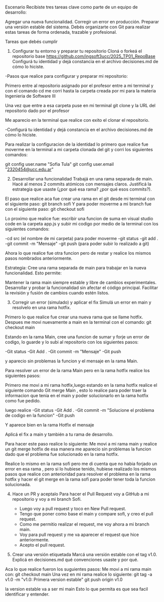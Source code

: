 Escenario
Recibiste tres tareas clave como parte de un equipo de desarrollo:

Agregar una nueva funcionalidad.
Corregir un error en producción.
Preparar una versión estable del sistema.
Debés organizarte con Git para realizar estas tareas de forma ordenada, trazable y profesional.

Tareas que debés cumplir
1. Configurar tu entorno y preparar tu repositorio
Cloná o forkeá el repositorio base https://github.com/ingsoft3ucc/2025_TP01_RepoBase
Configurá tu identidad y dejá constancia en el archivo decisiones.md de cómo lo hiciste.

-Pasos que realice para configurar y preparar mi repositorio:

Primero entre al repositorio asignado por el profesor
entre a mi terminal y con el comando cd me corri hasta la carpeta creada por mi para la materia Ingenieria de Software III

Una vez que entre a esa carpeta puse en mi terminal 
git clone y la URL del repositorio dado por el profesor

Me aparecio en la terminal que realice con exito el clonar el repositorio.
 
-Configurá tu identidad y dejá constancia en el archivo decisiones.md de cómo lo hiciste.

Para realizar la configuracion de la identidad lo primero que realice fue moverme en la terminal a mi carpeta clonada del git y corri los siguientes comandos:

 git config user.name "Sofia Tula"
 git config user.email "2320454@ucc.edu.ar"


2. Desarrollar una funcionalidad
Trabajá en una rama separada de main.
Hacé al menos 2 commits atómicos con mensajes claros.
Justificá la estrategia que usaste (¿por qué esa rama? ¿por qué esos commits?).

El paso que realice aca fue crear una rama en el git desde mi terminal con el siguiente paso:
git branch sofi
Y para poder moverme a mi branch fue con el siguiente paso:
git checkout sofi

Lo proximo que realice fue: escribir una funcion de suma en visual studio code en la carpeta app.js y subir mi codigo por medio de la terminal con los siguientes comandos:

-cd src (el nombre de mi carpeta) para poder moverme 
-git status 
-git add .
-git commit -m "Mensaje"
-git push (para poder subir lo realizado a git)

Ahora lo que realice fue otra funcion pero de restar
y realice los mismos pasos nombrados anteriormente.

Estrategia:
Cree una rama separada de main para trabajar en la nueva funcionalidad.
Esto permite:

Mantener la rama main siempre estable y libre de cambios experimentales.
Desarrollar y probar la funcionalidad sin afectar el código principal.
Facilitar la revisión y fusión de cambios cuando estén listos.


3. Corregir un error (simulado) y aplicar el fix
Simulá un error en main y resolvelo en una rama hotfix.

Primero lo que realice fue crear una nueva rama que se llame hotfix.
Despues me movi nuevamente a main en la terminal con el comando:
 git checkout main
 
Estando en la rama Main, cree una funcion de sumar y forje un error de codigo, lo guarde y lo subi al repositorio con los siguientes pasos:

-Git status 
-Git Add .
-Git commit -m "Mensaje"
-Git push 

y aparecio sin problemas la funcion y el mensaje en la rama Main.

Para resolver un error de la rama Main pero en la rama hotfix realice los siguientes pasos:

Primero me movi a mi rama hotfix,luego estando en la rama hotfix realice el siguiente comando 
Git merge Main , esto lo realice para poder traer la informacion que tenia en el main y poder solucionarlo en la rama hotfix como fue pedido.

luego realice
-Git status 
-Git Add .
-Git commit -m "Solucione el problema de codigo en la funcion"
-Git push

Y aparece bien en la rama Hotfix el mensaje 

Aplicá el fix a main y también a tu rama de desarrollo.

Para hacer este paso realice lo siguiente:
Me movi a mi rama main y realice un git merge hotfix 
de esa manera me aparecio sin problemas la funcion dado que el problema fue solucionado en la rama hotfix.

Realice lo mismo en la rama sofi pero me di cuenta que no habia forjado un error en esa rama , pero si lo hubiese tenido, hubiese realizado los mismos pasos que realice con anterioridad para resolver el problema en la rama hotfix y hacer el git merge en la rama sofi para poder tener toda la funcion solucionada.

4. Hace un PR y aceptalo
Para hacer el Pull Request voy a GitHub a mi repositorio y voy a mi branch Sofi.
	- Luego voy a pull request y toco en New Pull request.
	- Tengo que poner como base el main y compare sofi, y creo el pull request.
	- Como me permitio realizar el request, me voy ahora a mi branch main.
	- Voy para pull request y me va aparecer el request que hice anteriormente.
	- Acepto el pull request.

5. Crear una versión etiquetada
Marcá una versión estable con el tag v1.0.
Explicá en decisiones.md qué convenciones usaste y por qué.

Aca lo que realice fueron los suguientes pasos: 
Me movi a mi rama main con: 
git checkout main 
Una vez en mi rama realice lo siguiente:
git tag -a v1.0 -m "v1.0: Primera version estable" 
git push origin v1.0

la version estable va a ser mi main 
Esto lo que permita es que sea facil identificar y entender. 





